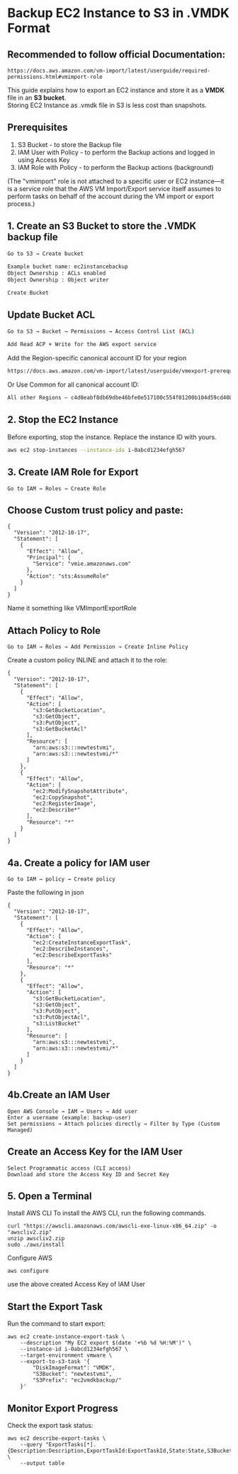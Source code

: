# Backup EC2 Instance to S3 in .VMDK Format
## Recommended to follow official Documentation:
```
https://docs.aws.amazon.com/vm-import/latest/userguide/required-permissions.html#vmimport-role
```
 
This guide explains how to export an EC2 instance and store it as a **VMDK** file in an **S3 bucket**.  
Storing EC2 Instance as .vmdk file in S3 is less cost than snapshots.

## Prerequisites
1. S3 Bucket - to store the Backup file
2. IAM User with Policy - to perform the Backup actions and logged in using Access Key
3. IAM Role with Policy - to perform the Backup actions (background)

(The "vmimport" role is not attached to a specific user or EC2 instance—it is a service role that the AWS VM Import/Export service itself assumes to perform tasks on behalf of the account during the VM import or export process.)

## 1. Create an S3 Bucket to store the .VMDK backup file
```sh
Go to S3 → Create bucket
 
Example bucket name: ec2instancebackup
Object Ownership : ACLs enabled
Object Ownership : Object writer

Create Bucket
```
## Update Bucket ACL
 
```sh
Go to S3 → Bucket → Permissions → Access Control List (ACL)
 
Add Read ACP + Write for the AWS export service
```
Add the Region-specific canonical account ID for your region
```sh
https://docs.aws.amazon.com/vm-import/latest/userguide/vmexport-prerequisites.html
```
Or Use Common for all canonical account ID:
```sh
All other Regions – c4d8eabf8db69dbe46bfe0e517100c554f01200b104d59cd408e777ba442a322 
```
## 2. Stop the EC2 Instance
Before exporting, stop the instance. Replace the instance ID with yours.
```sh
aws ec2 stop-instances --instance-ids i-0abcd1234efgh567
```
## 3. Create IAM Role for Export
```
Go to IAM → Roles → Create Role
```
## Choose Custom trust policy and paste:
```
{
  "Version": "2012-10-17",
  "Statement": [
    {
      "Effect": "Allow",
      "Principal": {
        "Service": "vmie.amazonaws.com"
      },
      "Action": "sts:AssumeRole"
    }
  ]
}
```
Name it something like VMImportExportRole

## Attach Policy to Role
```
Go to IAM → Roles → Add Permission → Create Inline Policy
```
Create a custom policy INLINE and attach it to the role:
```
{
  "Version": "2012-10-17",
  "Statement": [
    {
      "Effect": "Allow",
      "Action": [
        "s3:GetBucketLocation",
        "s3:GetObject",
        "s3:PutObject",
        "s3:GetBucketAcl"
      ],
      "Resource": [
        "arn:aws:s3:::newtestvmi",
        "arn:aws:s3:::newtestvmi/*"
      ]
    },
    {
      "Effect": "Allow",
      "Action": [
        "ec2:ModifySnapshotAttribute",
        "ec2:CopySnapshot",
        "ec2:RegisterImage",
        "ec2:Describe*"
      ],
      "Resource": "*"
    }
  ]
}
```
## 4a. Create a policy for IAM user
```
Go to IAM → policy → Create policy
```
Paste the following in json
```
{
  "Version": "2012-10-17",
  "Statement": [
    {
      "Effect": "Allow",
      "Action": [
        "ec2:CreateInstanceExportTask",
        "ec2:DescribeInstances",
        "ec2:DescribeExportTasks"
      ],
      "Resource": "*"
    },
    {
      "Effect": "Allow",
      "Action": [
        "s3:GetBucketLocation",
        "s3:GetObject",
        "s3:PutObject",
        "s3:PutObjectAcl",
        "s3:ListBucket"
      ],
      "Resource": [
        "arn:aws:s3:::newtestvmi",
        "arn:aws:s3:::newtestvmi/*"
      ]
    }
  ]
}
```
## 4b.Create an IAM User
```
Open AWS Console → IAM → Users → Add user
Enter a username (example: backup-user)
Set permissions → Attach policies directly → Filter by Type (Custom Managed)
```
## Create an Access Key for the IAM User
```
Select Programmatic access (CLI access)
Download and store the Access Key ID and Secret Key
```
## 5. Open a Terminal
Install AWS CLI
To install the AWS CLI, run the following commands.
```
curl "https://awscli.amazonaws.com/awscli-exe-linux-x86_64.zip" -o "awscliv2.zip"
unzip awscliv2.zip
sudo ./aws/install
```
Configure AWS
```
aws configure
```
use the above created Access Key of IAM User

## Start the Export Task
Run the command to start export:
```
aws ec2 create-instance-export-task \
    --description "My EC2 export $(date '+%b %d %H:%M')" \
    --instance-id i-0abcd1234efgh567 \
    --target-environment vmware \
    --export-to-s3-task '{
        "DiskImageFormat": "VMDK",
        "S3Bucket": "newtestvmi",
        "S3Prefix": "ec2vmdkbackup/"
    }'
```
## Monitor Export Progress
Check the export task status:
```
aws ec2 describe-export-tasks \
    --query "ExportTasks[*].{Description:Description,ExportTaskId:ExportTaskId,State:State,S3Bucket:ExportToS3Task.S3Bucket,InstanceId:InstanceExportDetails.InstanceId}" \
    --output table
```
